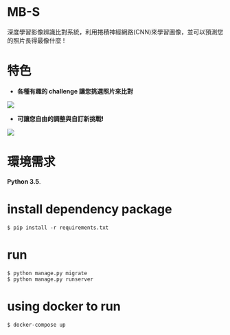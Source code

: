 # MB-S
深度學習影像辨識比對系統，利用捲積神經網路(CNN)來學習圖像，並可以預測您的照片長得最像什麼 !

# 特色
* **各種有趣的 challenge 讓您挑選照片來比對**

![](https://i.imgur.com/tReKhkM.png)

* **可讓您自由的調整與自訂新挑戰!**

![](https://i.imgur.com/bTapRdM.png)


# 環境需求
__Python 3.5__.
# install dependency package
``` 
$ pip install -r requirements.txt 
```
# run
```
$ python manage.py migrate
$ python manage.py runserver
```
# using docker to run
```
$ docker-compose up
```